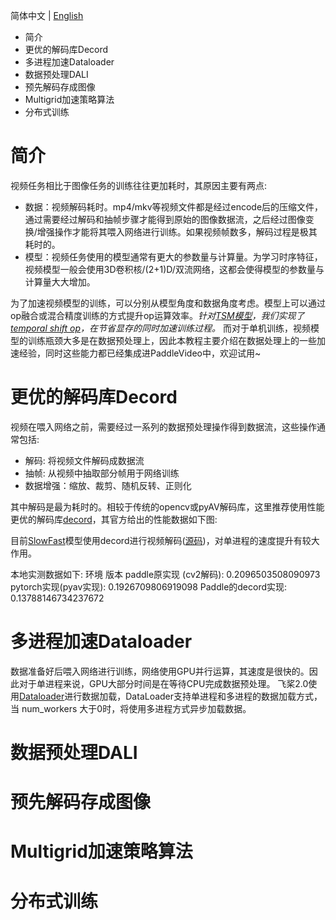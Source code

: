 简体中文 | [English](../../en/tutorials/accelerate.md)

- 简介
- 更优的解码库Decord
- 多进程加速Dataloader
- 数据预处理DALI
- 预先解码存成图像
- Multigrid加速策略算法
- 分布式训练


# 简介

视频任务相比于图像任务的训练往往更加耗时，其原因主要有两点:
- 数据：视频解码耗时。mp4/mkv等视频文件都是经过encode后的压缩文件，通过需要经过解码和抽帧步骤才能得到原始的图像数据流，之后经过图像变换/增强操作才能将其喂入网络进行训练。如果视频帧数多，解码过程是极其耗时的。
- 模型：视频任务使用的模型通常有更大的参数量与计算量。为学习时序特征，视频模型一般会使用3D卷积核/(2+1)D/双流网络，这都会使得模型的参数量与计算量大大增加。

为了加速视频模型的训练，可以分别从模型角度和数据角度考虑。模型上可以通过op融合或混合精度训练的方式提升op运算效率。*针对[TSM模型]()，我们实现了[temporal shift op]()，在节省显存的同时加速训练过程。* 而对于单机训练，视频模型的训练瓶颈大多是在数据预处理上，因此本教程主要介绍在数据处理上的一些加速经验，同时这些能力都已经集成进PaddleVideo中，欢迎试用~

# 更优的解码库Decord

视频在喂入网络之前，需要经过一系列的数据预处理操作得到数据流，这些操作通常包括:

- 解码: 将视频文件解码成数据流
- 抽帧: 从视频中抽取部分帧用于网络训练
- 数据增强：缩放、裁剪、随机反转、正则化

其中解码是最为耗时的。相较于传统的opencv或pyAV解码库，这里推荐使用性能更优的解码库[decord]()，其官方给出的性能数据如下图:

目前[SlowFast]()模型使用decord进行视频解码([源码]())，对单进程的速度提升有较大作用。

本地实测数据如下:
环境 版本
paddle原实现 (cv2解码):  0.2096503508090973
pytorch实现(pyav实现):   0.1926709806919098
Paddle的decord实现:  0.13788146734237672

# 多进程加速Dataloader

数据准备好后喂入网络进行训练，网络使用GPU并行运算，其速度是很快的。因此对于单进程来说，GPU大部分时间是在等待CPU完成数据预处理。
飞桨2.0使用[Dataloader]()进行数据加载，DataLoader支持单进程和多进程的数据加载方式，当 num_workers 大于0时，将使用多进程方式异步加载数据。

# 数据预处理DALI
# 预先解码存成图像
# Multigrid加速策略算法
# 分布式训练 
